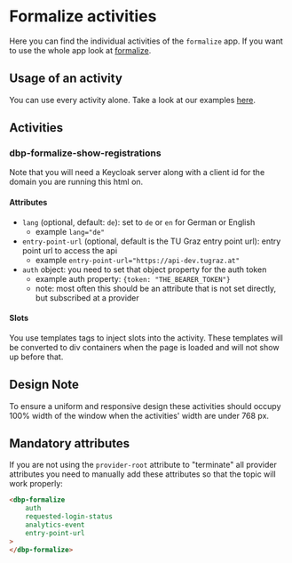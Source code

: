 # Formalize activities

Here you can find the individual activities of the `formalize` app. If you want to use the whole app look at [formalize](https://github.com/digital-blueprint/formalize-app).

## Usage of an activity

You can use every activity alone. Take a look at our examples [here](https://github.com/digital-blueprint/formalize-app/tree/main/examples).

## Activities

### dbp-formalize-show-registrations

Note that you will need a Keycloak server along with a client id for the domain you are running this html on.

#### Attributes

- `lang` (optional, default: `de`): set to `de` or `en` for German or English
    - example `lang="de"`
- `entry-point-url` (optional, default is the TU Graz entry point url): entry point url to access the api
    - example `entry-point-url="https://api-dev.tugraz.at"`
- `auth` object: you need to set that object property for the auth token
    - example auth property: `{token: "THE_BEARER_TOKEN"}`
    - note: most often this should be an attribute that is not set directly, but subscribed at a provider

#### Slots

You use templates tags to inject slots into the activity.
These templates will be converted to div containers when the page is loaded and will not show up before that.

## Design Note

To ensure a uniform and responsive design these activities should occupy 100% width of the window when the activities' width are under 768 px.

## Mandatory attributes

If you are not using the `provider-root` attribute to "terminate" all provider attributes
you need to manually add these attributes so that the topic will work properly:

```html
<dbp-formalize
    auth
    requested-login-status
    analytics-event
    entry-point-url
>
</dbp-formalize>
```
